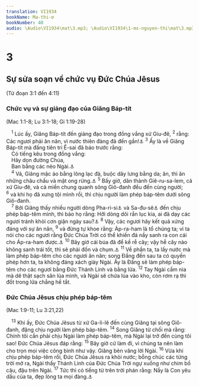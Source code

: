 ```yaml
---
translation: VI1934
bookName: Ma-thi-ơ 
bookNumber: 40
audio: \Audio\VI1934\mat\3.mp3; \Audio\VI1934\1-ms-nguyen-thi\mat\3.mp3; \Audio\VI1934\2-ms-david-dong\mat\3.mp3
---
```


<div class="title"><h1>3</h1><h2>Sự sửa soạn về chức vụ Đức Chúa Jêsus</h2><p>(Từ đoạn 3:1 đến 4:11)</p><h3>Chức vụ và sự giảng đạo của Giăng Báp-tít</h3><p>(Mac 1:1-8; Lu 3:1-18; Gi 1:19-28)</p></div>
<span class="verse mat_3_1"> <sup>1</sup> Lúc ấy, Giăng Báp-tít đến giảng đạo trong đồng vắng xứ Giu-đê, </span>
<span class="verse mat_3_2"><sup>2</sup> rằng: Các ngươi phải ăn năn, vì nước thiên đàng đã đến gần!<a data-toggle="tooltip" data-placement="bottom" title="Mat 4:17; Mac 1:15">⚓</a></span>
<span class="verse mat_3_3"><sup>3</sup> Ấy là về Giăng Báp-tít mà đấng tiên tri Ê-sai đã báo trước rằng: <br/> Có tiếng kêu trong đồng vắng: <br/> Hãy dọn đường Chúa, <br/> Ban bằng các nẻo Ngài.<a data-toggle="tooltip" data-placement="bottom" title="Es 40:3">⚓</a><br/></span>
<span class="verse mat_3_4"> <sup>4</sup> Vả, Giăng mặc áo bằng lông lạc đà, buộc dây lưng bằng da; ăn, thì ăn những châu chấu và mật ong rừng.<a data-toggle="tooltip" data-placement="bottom" title="2Vua 1:8">⚓</a></span>
<span class="verse mat_3_5"><sup>5</sup> Bấy giờ, dân thành Giê-ru-sa-lem, cả xứ Giu-đê, và cả miền chung quanh sông Giô-đanh đều đến cùng người; </span>
<span class="verse mat_3_6"><sup>6</sup> và khi họ đã xưng tội mình rồi, thì chịu người làm phép báp-têm dưới sông Giô-đanh. <br/></span>
<span class="verse mat_3_7"> <sup>7</sup> Bởi Giăng thấy nhiều người dòng Pha-ri-si<a data-toggle="tooltip" data-placement="bottom" title="Một phái trong Do Thái giáo giữ luật Môi-se rất nghiêm ngặt">⚓</a> và Sa-đu-sê<a data-toggle="tooltip" data-placement="bottom" title="Một phái trong Do Thái giáo thuộc tầng lớp giàu có trí thức, có thế lực chính trị trong xã hội">⚓</a> đến chịu phép báp-têm mình, thì bảo họ rằng: Hỡi dòng dõi rắn lục kia, ai đã dạy các ngươi tránh khỏi cơn giận ngày sau?<a data-toggle="tooltip" data-placement="bottom" title="Mat 12:34; 23:33">⚓</a></span>
<span class="verse mat_3_8"><sup>8</sup> Vậy, các ngươi hãy kết quả xứng đáng với sự ăn năn, </span>
<span class="verse mat_3_9"><sup>9</sup> và đừng tự khoe rằng: Áp-ra-ham là tổ chúng ta; vì ta nói cho các ngươi rằng Đức Chúa Trời có thể khiến đá nầy sanh ra con cái cho Áp-ra-ham được.<a data-toggle="tooltip" data-placement="bottom" title="Gi 8:33">⚓</a></span>
<span class="verse mat_3_10"><sup>10</sup> Bây giờ cái búa đã để kề rễ cây; vậy hễ cây nào không sanh trái tốt, thì sẽ phải đốn và chụm.<a data-toggle="tooltip" data-placement="bottom" title="Mat 7:19">⚓</a></span>
<span class="verse mat_3_11"><sup>11</sup> Về phần ta, ta lấy nước mà làm phép báp-têm cho các ngươi ăn năn; song Đấng đến sau ta có quyền phép hơn ta, ta không đáng xách giày Ngài. Ấy là Đấng sẽ làm phép báp-têm cho các ngươi bằng Đức Thánh Linh và bằng lửa. </span>
<span class="verse mat_3_12"><sup>12</sup> Tay Ngài cầm nia mà dê thật sạch sân lúa mình, và Ngài sẽ chứa lúa vào kho, còn rơm rạ thì đốt trong lửa chẳng hề tắt. <br/></span>
<div class="title"><h3>Đức Chúa Jêsus chịu phép báp-têm</h3><p>(Mac 1:9-11; Lu 3:21,22)</p></div>
<span class="verse mat_3_13"> <sup>13</sup> Khi ấy, Đức Chúa Jêsus từ xứ Ga-li-lê đến cùng Giăng tại sông Giô-đanh, đặng chịu người làm phép báp-têm. </span>
<span class="verse mat_3_14"><sup>14</sup> Song Giăng từ chối mà rằng: Chính tôi cần phải chịu Ngài làm phép báp-têm, mà Ngài lại trở đến cùng tôi sao! Đức Chúa Jêsus đáp rằng: </span>
<span class="verse mat_3_15"><sup>15</sup> Bây giờ cứ làm đi, vì chúng ta nên làm cho trọn mọi việc công bình như vậy. Giăng bèn vâng lời Ngài. </span>
<span class="verse mat_3_16"><sup>16</sup> Vừa khi chịu phép báp-têm rồi, Đức Chúa Jêsus ra khỏi nước; bỗng chúc các từng trời mở ra, Ngài thấy Thánh Linh của Đức Chúa Trời ngự xuống như chim bồ câu, đậu trên Ngài. </span>
<span class="verse mat_3_17"><sup>17</sup> Tức thì có tiếng từ trên trời phán rằng: Nầy là Con yêu dấu của ta, đẹp lòng ta mọi đàng.<a data-toggle="tooltip" data-placement="bottom" title="Sa 22:2; Thi 2:7; Es 42:1; Mat 12:18; 17:5; Mac 1:11; Lu 9:35">⚓</a><br/></span>

